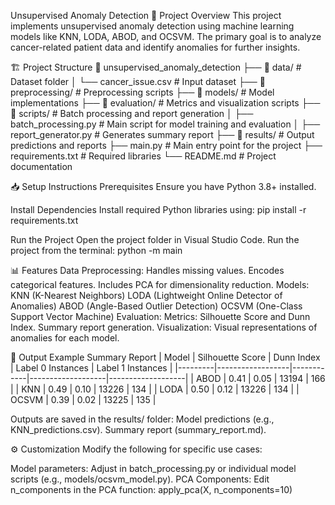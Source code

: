 Unsupervised Anomaly Detection
🚀 Project Overview
This project implements unsupervised anomaly detection using machine learning models like KNN, LODA, ABOD, and OCSVM. The primary goal is to analyze cancer-related patient data and identify anomalies for further insights.

🏗️ Project Structure
📂 unsupervised_anomaly_detection
├── 📁 data/                 # Dataset folder
│   └── cancer_issue.csv     # Input dataset
├── 📁 preprocessing/        # Preprocessing scripts
├── 📁 models/               # Model implementations
├── 📁 evaluation/           # Metrics and visualization scripts
├── 📁 scripts/              # Batch processing and report generation
│   ├── batch_processing.py  # Main script for model training and evaluation
│   ├── report_generator.py  # Generates summary report
├── 📁 results/              # Output predictions and reports
├── main.py                  # Main entry point for the project
├── requirements.txt         # Required libraries
└── README.md                # Project documentation


📥 Setup Instructions
Prerequisites
Ensure you have Python 3.8+ installed.

Install Dependencies
Install required Python libraries using:
pip install -r requirements.txt

Run the Project
Open the project folder in Visual Studio Code.
Run the project from the terminal:
python -m main

📊 Features
Data Preprocessing:
    Handles missing values.
    Encodes categorical features.
    Includes PCA for dimensionality reduction.
Models:
    KNN (K-Nearest Neighbors)
    LODA (Lightweight Online Detector of Anomalies)
    ABOD (Angle-Based Outlier Detection)
    OCSVM (One-Class Support Vector Machine)
Evaluation:
    Metrics: Silhouette Score and Dunn Index.
    Summary report generation.
Visualization:
    Visual representations of anomalies for each model.

📝 Output
Example Summary Report
| Model   | Silhouette Score | Dunn Index | Label 0 Instances | Label 1 Instances |
|---------|------------------|------------|-------------------|-------------------|
| ABOD    | 0.41             | 0.05       | 13194             | 166               |
| KNN     | 0.49             | 0.10       | 13226             | 134               |
| LODA    | 0.50             | 0.12       | 13226             | 134               |
| OCSVM   | 0.39             | 0.02       | 13225             | 135               |

Outputs are saved in the results/ folder:
    Model predictions (e.g., KNN_predictions.csv).
    Summary report (summary_report.md).

⚙️ Customization
Modify the following for specific use cases:

Model parameters: Adjust in batch_processing.py or individual model scripts (e.g., models/ocsvm_model.py).
PCA Components: Edit n_components in the PCA function:
apply_pca(X, n_components=10)
